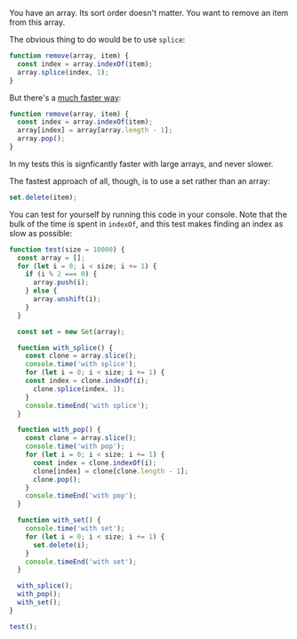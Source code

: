 You have an array. Its sort order doesn't matter. You want to remove an item from this array.

The obvious thing to do would be to use `splice`:

```js
function remove(array, item) {
  const index = array.indexOf(item);
  array.splice(index, 1);
}
```

But there's a [much faster way](https://mobile.twitter.com/Rich_Harris/status/1125850391155965952):

```js
function remove(array, item) {
  const index = array.indexOf(item);
  array[index] = array[array.length - 1];
  array.pop();
}
```

In my tests this is signficantly faster with large arrays, and never slower.

The fastest approach of all, though, is to use a set rather than an array:

```js
set.delete(item);
```

You can test for yourself by running this code in your console. Note that the bulk of the time is spent in `indexOf`, and this test makes finding an index as slow as possible:

```js
function test(size = 10000) {
  const array = [];
  for (let i = 0; i < size; i += 1) {
    if (i % 2 === 0) {
      array.push(i);
    } else {
      array.unshift(i);
    }
  }

  const set = new Set(array);

  function with_splice() {
    const clone = array.slice();
    console.time('with splice');
    for (let i = 0; i < size; i += 1) {
    const index = clone.indexOf(i);
      clone.splice(index, 1);
    }
    console.timeEnd('with splice');
  }

  function with_pop() {
    const clone = array.slice();
    console.time('with pop');
    for (let i = 0; i < size; i += 1) {
      const index = clone.indexOf(i);
      clone[index] = clone[clone.length - 1];
      clone.pop();
    }
    console.timeEnd('with pop');
  }

  function with_set() {
    console.time('with set');
    for (let i = 0; i < size; i += 1) {
      set.delete(i);
    }
    console.timeEnd('with set');
  }

  with_splice();
  with_pop();
  with_set();
}

test();
```